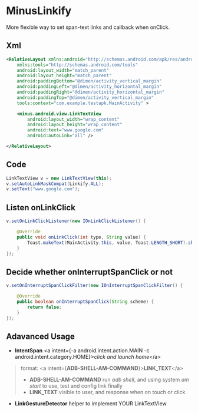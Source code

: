 # MinusLinkify
More flexible way to set span-text links and callback when onClick.

## Xml
``` xml
<RelativeLayout xmlns:android="http://schemas.android.com/apk/res/android"
    xmlns:tools="http://schemas.android.com/tools"
    android:layout_width="match_parent"
    android:layout_height="match_parent"
    android:paddingBottom="@dimen/activity_vertical_margin"
    android:paddingLeft="@dimen/activity_horizontal_margin"
    android:paddingRight="@dimen/activity_horizontal_margin"
    android:paddingTop="@dimen/activity_vertical_margin"
    tools:context="com.example.testapk.MainActivity" >

    <minus.android.view.LinkTextView
        android:layout_width="wrap_content"
        android:layout_height="wrap_content"
        android:text="www.google.com"
        android:autoLink="all" />

</RelativeLayout>
```

## Code
``` java
LinkTextView v = new LinkTextView(this);
v.setAutoLinkMaskCompat(Linkify.ALL);
v.setText("www.google.com");
```

## Listen onLinkClick
``` java
v.setOnLinkClickListener(new IOnLinkClickListener() {

	@Override
	public void onLinkClick(int type, String value) {
		Toast.makeText(MainActivity.this, value, Toast.LENGTH_SHORT).show();
	}
});
```

## Decide whether onInterruptSpanClick or not
``` java
v.setOnInterruptSpanClickFilter(new IOnInterruptSpanClickFilter() {

	@Override
	public boolean onInterruptSpanClick(String scheme) {
		return false;
	}
});
```

## Adavanced Usage
- **IntentSpan** &lt;a intent={-a android.intent.action.MAIN -c android.intent.category.HOME}&gt;*click and launch home*&lt;/a&gt;
> format: &lt;a intent={**ADB-SHELL-AM-COMMAND**}&gt;**LINK_TEXT**&lt;/a&gt;
> - **ADB-SHELL-AM-COMMAND** run *adb shell*, and using system *am start* to use, test and config link finally
> - **LINK_TEXT** visible to user, and response when on touch or click

- **LinkGestureDetector** helper to implement YOUR LinkTextView
